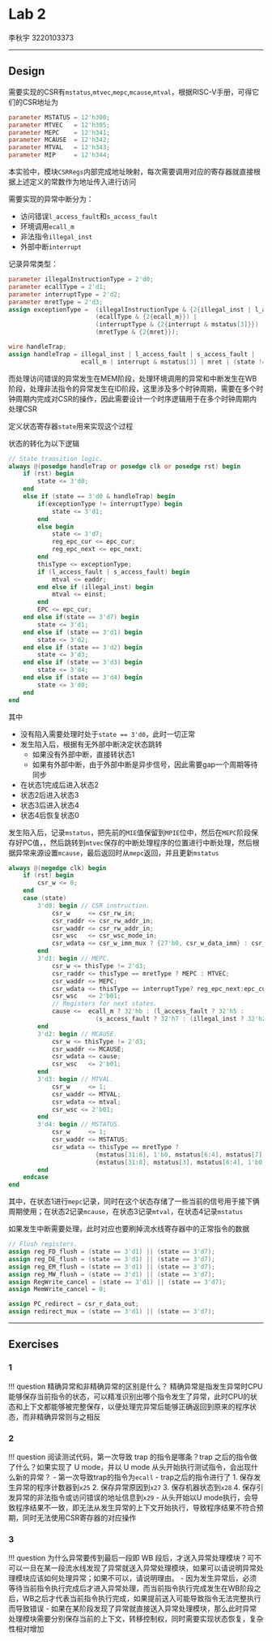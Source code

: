 # Lab 2

李秋宇 3220103373

---

## Design

需要实现的CSR有`mstatus`,`mtvec`,`mepc`,`mcause`,`mtval`，根据RISC-V手册，可得它们的CSR地址为

```Verilog
parameter MSTATUS = 12'h300;
parameter MTVEC   = 12'h305;
parameter MEPC    = 12'h341;
parameter MCAUSE  = 12'h342;
parameter MTVAL   = 12'h343;
parameter MIP     = 12'h344;
```

本实验中，模块`CSRRegs`内部完成地址映射，每次需要调用对应的寄存器就直接根据上述定义的常数作为地址传入进行访问

需要实现的异常中断分为：

- 访问错误`l_access_fault`和`s_access_fault`
- 环境调用`ecall_m`
- 非法指令`illegal_inst`
- 外部中断`interrupt`

记录异常类型：

```Verilog
parameter illegalInstructionType = 2'd0;
parameter ecallType = 2'd1;
parameter interruptType = 2'd2;
parameter mretType = 2'd3;
assign exceptionType =  (illegalInstructionType & {2{illegal_inst | l_access_fault | s_access_fault}}) |
                        (ecallType & {2{ecall_m}}) | 
                        (interruptType & {2{interrupt & mstatus[3]}}) | 
                        (mretType & {2{mret}}); 

wire handleTrap;
assign handleTrap = illegal_inst | l_access_fault | s_access_fault |
                    ecall_m | interrupt & mstatus[3] | mret | (state != 3'd0);
```

而处理访问错误的异常发生在MEM阶段，处理环境调用的异常和中断发生在WB阶段，处理非法指令的异常发生在ID阶段，这里涉及多个时钟周期，需要在多个时钟周期内完成对CSR的操作，因此需要设计一个时序逻辑用于在多个时钟周期内处理CSR

定义状态寄存器`state`用来实现这个过程

状态的转化为以下逻辑

```Verilog
// State transition logic.
always @(posedge handleTrap or posedge clk or posedge rst) begin
    if (rst) begin
        state <= 3'd0;
    end
    else if (state == 3'd0 & handleTrap) begin 
        if(exceptionType != interruptType) begin
            state <= 3'd1;
        end
        else begin
            state <= 3'd7;
            reg_epc_cur <= epc_cur;
            reg_epc_next <= epc_next;         
        end
        thisType <= exceptionType;
        if (l_access_fault | s_access_fault) begin
            mtval <= eaddr;
        end else if (illegal_inst) begin
            mtval <= einst;
        end
        EPC <= epc_cur;
    end else if(state == 3'd7) begin
        state <= 3'd1;
    end else if (state == 3'd1) begin 
        state <= 3'd2;
    end else if (state == 3'd2) begin 
        state <= 3'd3;
    end else if (state == 3'd3) begin 
        state <= 3'd4;
    end else if (state == 3'd4) begin 
        state <= 3'd0;
    end
end
```

其中

- 没有陷入需要处理时处于`state == 3'd0`，此时一切正常
- 发生陷入后，根据有无外部中断决定状态跳转
    - 如果没有外部中断，直接转状态1
    - 如果有外部中断，由于外部中断是异步信号，因此需要gap一个周期等待同步
- 在状态1完成后进入状态2
- 状态2后进入状态3
- 状态3后进入状态4
- 状态4后恢复状态0

发生陷入后，记录`mstatus`，把先前的`MIE`值保留到`MPIE`位中，然后在`MEPC`阶段保存好PC值，，然后跳转到`mtvec`保存的中断处理程序的位置进行中断处理，然后根据异常来源设置`mcause`，最后返回时从`mepc`返回，并且更新`mstatus`

```Verilog
always @(negedge clk) begin
    if (rst) begin
        csr_w <= 0;
    end
    case (state)
        3'd0: begin // CSR instruction.
            csr_w     <= csr_rw_in;
            csr_raddr <= csr_rw_addr_in;
            csr_waddr <= csr_rw_addr_in;
            csr_wsc   <= csr_wsc_mode_in;
            csr_wdata <= csr_w_imm_mux ? {27'b0, csr_w_data_imm} : csr_w_data_reg;
        end
        3'd1: begin // MEPC.
            csr_w <= thisType != 2'd3;
            csr_raddr <= thisType == mretType ? MEPC : MTVEC;
            csr_waddr <= MEPC;
            csr_wdata <= thisType == interruptType? reg_epc_next:epc_cur;
            csr_wsc   <= 2'b01;
            // Registers for next states.
            cause <=  ecall_m ? 32'hb : (l_access_fault ? 32'h5 : 
                        (s_access_fault ? 32'h7 : (illegal_inst ? 32'h2 : 32'hb)));
        end
        3'd2: begin // MCAUSE.
            csr_w <= thisType != 2'd3;
            csr_waddr <= MCAUSE;
            csr_wdata <= cause;
            csr_wsc   <= 2'b01;
        end
        3'd3: begin // MTVAL.
            csr_w     <= 1;
            csr_waddr <= MTVAL;
            csr_wdata <= mtval;
            csr_wsc <= 2'b01;
        end
        3'd4: begin // MSTATUS.
            csr_w     <= 1;
            csr_waddr <= MSTATUS;
            csr_wdata <= thisType == mretType ? 
                        {mstatus[31:8], 1'b0, mstatus[6:4], mstatus[7], mstatus[2:0]}: 
                        {mstatus[31:8], mstatus[3], mstatus[6:4], 1'b0, mstatus[2:0]};
        end
    endcase
end
```

其中，在状态1进行`mepc`记录，同时在这个状态存储了一些当前的信号用于接下俩周期使用；在状态2记录`mcause`，在状态3记录`mtval`，在状态4记录`mstatus`

如果发生中断需要处理，此时对应也要刷掉流水线寄存器中的正常指令的数据

```Verilog
// Flush registers.
assign reg_FD_flush = (state == 3'd1) || (state == 3'd7);
assign reg_DE_flush = (state == 3'd1) || (state == 3'd7);
assign reg_EM_flush = (state == 3'd1) || (state == 3'd7);
assign reg_MW_flush = (state == 3'd1) || (state == 3'd7);
assign RegWrite_cancel = (state == 3'd1) || (state == 3'd7);
assign MemWrite_cancel = 0;

assign PC_redirect = csr_r_data_out;
assign redirect_mux = (state == 3'd1) || (state == 3'd7);
```

---

## Exercises

### 1

!!! question 精确异常和非精确异常的区别是什么？
    精确异常是指发生异常时CPU能够保存当前指令的状态，可以精准识别出哪个指令发生了异常，此时CPU的状态和上下文都能够被完整保存，以便处理完异常后能够正确返回到原来的程序状态，而非精确异常则与之相反

### 2

!!! question 阅读测试代码，第一次导致 trap 的指令是哪条？trap 之后的指令做了什么？如果实现了 U mode，并以 U mode 从头开始执行测试指令，会出现什么新的异常？
    - 第一次导致trap的指令为`ecall`
    - trap之后的指令进行了
      1. 保存发生异常的程序计数器到`x25`
      2. 保存异常原因到`x27`
      3. 保存机器状态到`x28`
      4. 保存引发异常的非法指令或访问错误的地址信息到`x29`
    - 从头开始以U mode执行，会导致程序结果不一致，即无法从发生异常的上下文开始执行，导致程序结果不符合预期，同时无法使用CSR寄存器的对应操作

### 3

!!! question 为什么异常要传到最后一段即 WB 段后，才送入异常处理模块？可不可以一旦在某一段流水线发现了异常就送入异常处理模块，如果可以请说明异常处理模块应该如何处理异常；如果不可以，请说明理由。
    - 因为发生异常后，必须等待当前指令执行完成后才进入异常处理，而当前指令执行完成发生在WB阶段之后，WB之后才代表当前指令执行完成，如果提前送入可能导致指令无法完整执行而导致错误
    - 如果在某阶段发现了异常就直接送入异常处理模块，那么此时异常处理模块需要分别保存当前的上下文，转移控制权，同时需要实现状态恢复，复杂性相对增加
